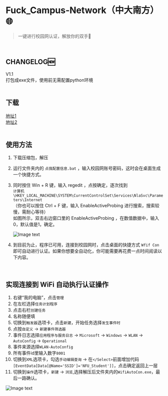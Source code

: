 # Fuck_Campus-Network（中大南方）:globe_with_meridians:
>一键进行校园网认证，解放你的双手:grimacing:
<br>

## CHANGELOG:new:  
V1.1  
打包成exe文件，使用前无需配置python环境
<br><br>

## 下载  
[地址1](https://wwa.lanzous.com/iOErFgg95ne)  
[地址2](https://github.com/bqliang/Fuck_Campus-Network/releases/download/V1.1/Fuck_Campus-Network.-.V1.1.zip)  
<br>

## 使用方法
1. 下载压缩包，解压
2. 运行文件夹内的 ```点我配置信息.bat``` ，输入校园网账号密码，这时会在桌面生成一个快捷方式。
3. 同时按住 Win + R 键，输入 regedit ，点按确定，逐次找到  
   ```计算机\HKEY_LOCAL_MACHINE\SYSTEM\CurrentControlSet\Services\NlaSvc\Parameters\Internet```  
   （你也可以按住 Ctrl + F 键，输入 EnableActiveProbing 进行搜索，搜索较慢，需耐心等待）  
   如图所示，双击右边窗口里的 EnableActiveProbing ，在数值数据中，输入0，默认值是1，确定。
   
   ![Image text](https://img-blog.csdn.net/20160511100609551)
   
4. 到目前为止，程序已可用，连接到校园网时，点击桌面的快捷方式 ```Wfif Con``` 即可自动进行认证。如果你想要全自动化，你可能需要再花费一点时间阅读以下内容。
<br>

## 实现连接到 WiFi 自动执行认证操作
1. 右键“我的电脑”，点击```管理```
2. 在左栏选择```任务计划程序```
3. 点击右栏```创建任务```
4. 名称随便填
5. 切换到```触发器```选项卡，点击```新建```，开始任务选择```发生事件时```
6. 点按```自定义``` -> ```新建事件筛选器```
7. 事件日志选择```应用程序与服务日志``` -> ```Microsoft``` -> ```Windows``` -> ```WLAN``` -> ```AutoConfig``` -> ```Operational```
8. 事件来源选择```WLAN-AutoConfig```
9. 所有事件id里输入数字```8001```
10. 切换到```XML```选项卡，勾选```手动编辑查询``` -> 在```</Select>```前面增加代码```[EventData[Data[@Name='SSID']='NFU_Student']]```，点击确定返回上一层
11. 切换到```操作```选项卡，```新建``` -> ```浏览```,选择解压后文件夹内的```WifiAutoCon.exe```，最后一路确认。

![Image text](https://pic2.zhimg.com/80/v2-ab3248fc843aaa4a6a0e2f922794525a_720w.jpg?source=1940ef5c)
